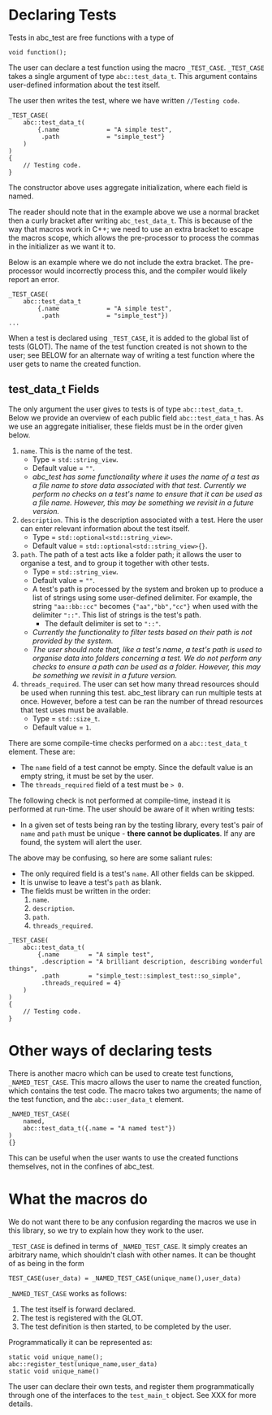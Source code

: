 # Declaring Tests

Tests in abc_test are free functions with a type of

```void function();```

The user can declare a test function using the macro ```_TEST_CASE```. ```_TEST_CASE``` takes a single argument of type ```abc::test_data_t```. This argument contains user-defined information about the test itself.

The user then writes the test, where we have written ```//Testing code```.

```
_TEST_CASE(
    abc::test_data_t(
        {.name             = "A simple test",
         .path             = "simple_test"}
    )
)
{
	// Testing code.
}
```
The constructor above uses aggregate initialization, where each field is named.

The reader should note that in the example above we use a normal bracket then a curly bracket after writing ```abc_test_data_t```. This is because of the way that macros work in C++; we need to use an extra bracket to escape the macros scope, which allows the pre-processor to process the commas in the initializer as we want it to.

Below is an example where we do not include the extra bracket. The pre-processor would incorrectly process this, and the compiler would likely report an error.

```
_TEST_CASE(
    abc::test_data_t
        {.name             = "A simple test",
         .path             = "simple_test"}) 
...
```

When a test is declared using ```_TEST_CASE```, it is added to the global list of tests (GLOT). The name of the test function created is not shown to the user; see BELOW for an alternate way of writing a test function where the user gets to name the created function.

## test_data_t Fields ##

The only argument the user gives to tests is of type ```abc::test_data_t```. Below we provide an overview of each public field ```abc::test_data_t``` has. As we use an aggregate initialiser, these fields must be in the order given below. 

1. ```name```. This is the name of the test. 
	- Type = ```std::string_view```.
	- Default value = ``""``.
	- *abc_test has some functionality where it uses the name of a test as a file name to store data associated with that test. Currently we perform no checks on a test's name to ensure that it can be used as a file name. However, this may be something we revisit in a future version.*
2. ```description```. This is the description associated with a test. Here the user can enter relevant information about the test itself. 
	- Type = ```std::optional<std::string_view>```. 
	- Default value = ```std::optional<std::string_view>{}```.
3. ```path```. The path of a test acts like a folder path; it allows the user to organise a test, and to group it together with other tests. 
	- Type = ```std::string_view```. 
	- Default value = ```""```.
	- A test's path is processed by the system and broken up to produce a list of strings using some user-defined delimiter. For example, the string ```"aa::bb::cc"``` becomes ```{"aa","bb","cc"}``` when used with the delimiter ```"::"```. This list of strings is the test's path.
		- The default delimiter is set to ```"::"```.
	- *Currently the functionality to filter tests based on their path is not provided by the system.*
	- *The user should note that, like a test's name, a test's path is used to organise data into folders concerning a test. We do not perform any checks to ensure a path can be used as a folder. However, this may be something we revisit in a future version.*
4. ```threads_required```. The user can set how many thread resources should be used when running this test. abc_test library can run multiple tests at once. However, before a test can be ran the number of thread resources that test uses must be available. 
	- Type = ```std::size_t```. 
	- Default value = ```1```.
	
There are some compile-time checks performed on a ```abc::test_data_t``` element. These are:
- The ```name``` field of a test cannot be empty. Since the default value is an empty string, it must be set by the user.
- The ```threads_required``` field of a test must be ```> 0```.

The following check is not performed at compile-time, instead it is performed at run-time. The user should be aware of it when writing tests:
- In a given set of tests being ran by the testing library, every test's pair of ```name``` and ```path``` must be unique - **there cannot be duplicates**. If any are found, the system will alert the user.

The above may be confusing, so here are some saliant rules:
- The only required field is a test's ```name```. All other fields can be skipped.
- It is unwise to leave a test's ```path``` as blank.
- The fields must be written in the order:
	1. ```name```.
	2. ```description```.
	3. ```path```.
	4. ```threads_required```.

```
_TEST_CASE(
    abc::test_data_t(
        {.name        = "A simple test",
         .description = "A brilliant description, describing wonderful things",
         .path        = "simple_test::simplest_test::so_simple",
         .threads_required = 4}
    )
)
{
    // Testing code.
}
```


# Other ways of declaring tests

There is another macro which can be used to create test functions, ```_NAMED_TEST_CASE```. This macro allows the user to name the created function, which contains the test code. The macro takes two arguments; the name of the test function, and the ```abc::user_data_t``` element.


```
_NAMED_TEST_CASE(
    named,
    abc::test_data_t({.name = "A named test"})
)
{}
```

This can be useful when the user wants to use the created functions themselves, not in the confines of abc_test.

# What the macros do

We do not want there to be any confusion regarding the macros we use in this library, so we try to explain how they work to the user. 

```_TEST_CASE``` is defined in terms of ```_NAMED_TEST_CASE```. It simply creates an arbitrary name, which shouldn't clash with other names. It can be thought of as being in the form

```TEST_CASE(user_data) = _NAMED_TEST_CASE(unique_name(),user_data)```

```_NAMED_TEST_CASE``` works as follows:

1. The test itself is forward declared.
2. The test is registered with the GLOT. 
3. The test definition is then started, to be completed by the user.

Programmatically it can be represented as:

```
static void unique_name();
abc::register_test(unique_name,user_data)
static void unique_name()
```

The user can declare their own tests, and register them programmatically through one of the interfaces to the ```test_main_t``` object. See XXX for more details.